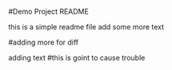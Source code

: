 #Demo Project README

this is a simple readme file
add some more text

#adding more for diff

adding text 
#this is goint to cause trouble